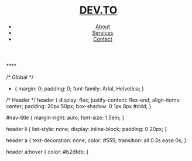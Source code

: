 <!-- Navbar -->
 <header>
   <h1 id="nav-title"><a href="#">DEV.TO</a></h1>
   <nav>
      <ul>
          <li><a href="#">About</a></li>
          <li><a href="#">Services</a></li>
          <li><a href="#">Contact</a></li>
      </ul>
   </nav>          
</header>****


/* Global */
* {
    margin: 0;
    padding: 0;
    font-family: Arial, Helvetica;
}

/* Header */
header {
    display: flex;
    justify-content: flex-end;
    align-items: center;
    padding: 20px 50px;
    box-shadow: 0 1px 8px #ddd;
}

#nav-title {
    margin-right: auto;
    font-size: 1.5em;
}

header li {
    list-style: none;
    display: inline-block;
    padding: 0 20px;
}

header a {
    text-decoration: none;
    color: #555;
    transition: all 0.3s ease 0s;
}

header a:hover {
    color: #b2dfdb;
}

